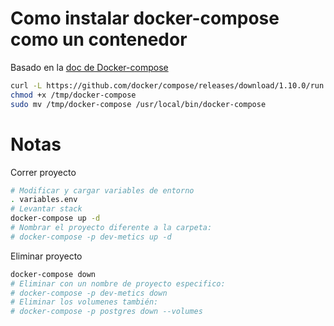 # Como instalar docker-compose como un contenedor
Basado en la [doc de Docker-compose][c1ae1065]
``` bash
curl -L https://github.com/docker/compose/releases/download/1.10.0/run.sh > /tmp/docker-compose
chmod +x /tmp/docker-compose
sudo mv /tmp/docker-compose /usr/local/bin/docker-compose
```

# Notas
Correr proyecto
``` bash
# Modificar y cargar variables de entorno
. variables.env
# Levantar stack
docker-compose up -d
# Nombrar el proyecto diferente a la carpeta:
# docker-compose -p dev-metics up -d
```
Eliminar proyecto
``` bash
docker-compose down
# Eliminar con un nombre de proyecto especifico:
# docker-compose -p dev-metics down
# Eliminar los volumenes también:
# docker-compose -p postgres down --volumes
```
  [c1ae1065]: https://docs.docker.com/compose/install/ "Docker-compose"
